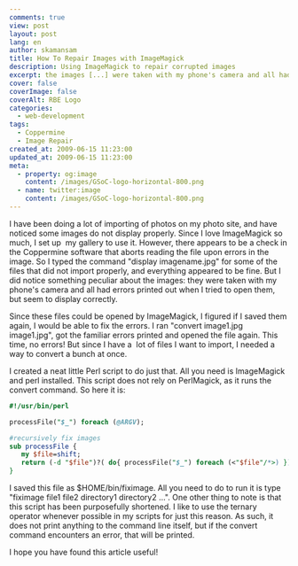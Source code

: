 ```yaml
---
comments: true
view: post
layout: post
lang: en
author: skamansam
title: How To Repair Images with ImageMagick
description: Using ImageMagick to repair corrupted images
excerpt: the images [...] were taken with my phone's camera and all had errors
cover: false
coverImage: false
coverAlt: RBE Logo
categories:
  - web-development
tags: 
  - Coppermine
  - Image Repair
created_at: 2009-06-15 11:23:00
updated_at: 2009-06-15 11:23:00
meta:
  - property: og:image
    content: /images/GSoC-logo-horizontal-800.png
  - name: twitter:image
    content: /images/GSoC-logo-horizontal-800.png
---
```


I have been doing a lot of importing of photos on my photo site, and have noticed some images do not display properly. 
Since I love ImageMagick so much, I set up  my gallery to use it. However, there appears to be a check in the Coppermine 
software that aborts reading the file upon errors in the image. So I typed the command "display imagename.jpg" for some 
of the files that did not import properly, and everything appeared to be fine. But I did notice something peculiar about 
the images: they were taken with my phone's camera and all had errors printed out when I tried to open them, but seem to 
display correctly.

Since these files could be opened by ImageMagick, I figured if I saved them again, I would be able to fix the errors. I 
ran "convert image1.jpg image1.jpg", got the familiar errors printed and opened the file again. This time, no errors! 
But since I have a  lot of files I want to import, I needed a way to convert a bunch at once.

I created a neat little Perl script to do just that. All you need is ImageMagick and perl installed. This script does 
not rely on PerlMagick, as it runs the convert command. So here it is:


```perl
#!/usr/bin/perl

processFile("$_") foreach (@ARGV);

#recursively fix images
sub processFile {
   my $file=shift;
   return (-d "$file")?( do{ processFile("$_") foreach (<"$file"/*>) }) : `convert "$file" "$file"`;
}
```

I saved this file as $HOME/bin/fiximage. All you need to do to run it is type "fiximage file1 file2 directory1 directory2 ...". 
One other thing to note is that this script has been purposefully shortened. I like to use the ternary operator whenever 
possible in my scripts for just this reason. As such, it does not print anything to the command line itself, but if the 
convert command encounters an error, that will be printed.

I hope you have found this article useful!
